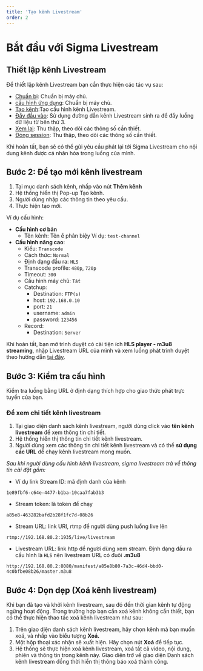 ```yaml
---
title: 'Tạo kênh Livestream'
order: 2
---
```


# Bắt đầu với Sigma Livestream

## Thiết lập kênh Livestream

Để thiết lập kênh Livestream bạn cần thực hiện các tác vụ sau:
- [Chuẩn bị](01-prepare.md): Chuẩn bị máy chủ.
- [cấu hình ứng dụng](../03-user-guide/a-app-config.md): Chuẩn bị máy chủ.
- [Tạo kênh](../03-user-guide/c-channel/1-create.md):Tạo cấu hình kênh Livestream.
- [Đẩy đầu vào](./03-push-data.md): Sử dụng đường dẫn kênh Livestream sinh ra để đẩy luồng dữ liệu từ bên thứ 3.
- [Xem lại](./04-playback.md): Thu thập, theo dõi các thông số cần thiết.
- [Đóng session](./05-close-session.md): Thu thập, theo dõi các thông số cần thiết.

Khi hoàn tất, bạn sẽ có thể gửi yêu cầu phát lại tới Sigma Livestream cho nội dung kênh được cá nhân hóa trong luồng của mình.

## Bước 2: Để tạo mới kênh livestream

1. Tại mục danh sách kênh, nhấp vào nút **Thêm kênh**
2. Hệ thống hiển thị Pop-up Tạo kênh.
3. Người dùng nhập các thông tin theo yêu cầu.
4. Thực hiện tạo mới.

Ví dụ cấu hình: 
- **Cấu hình cơ bản**
    - Tên kênh: Tên ể phân biệy
    Ví dụ: `test-channel`
- **Cấu hình nâng cao**: 
    - Kiểu: `Transcode`
    - Cách thức: `Normal`
    - Định dạng đầu ra: `HLS`
    - Transcode profile: `480p`, `720p`
    - Timeout: `300`
    - Cấu hình máy chủ: `Tắt`
    - Catchup:
        - Destination: `FTP(s)`
        - host: `192.168.0.10`
        - port: `21`
        - username: `admin`
        - password: `123456`
    - Record:
        - Destination: `Server`

Khi hoàn tất, bạn mở trình duyệt có cài tiện ích **HLS player - m3u8 streaming**, nhập Livestream URL của mình và xem luồng phát trình duyệt theo hướng dẫn [tại đây](./03-push-data.md).

## Bước 3: Kiểm tra cấu hình

Kiểm tra luồng bằng URL ở định dạng thích hợp cho giao thức phát trực tuyến của bạn. 
### Để xem chi tiết kênh livestream

1. Tại giao diện danh sách kênh livestream, người dùng click vào **tên kênh livestream** để xem thông tin chi tiết.
2. Hệ thống hiển thị thông tin chi tiết kênh livestream.
3. Người dùng xem các thông tin chi tiết kênh livestream và có thể **sử dụng các URL** để chạy kênh livestream mong muốn.

*Sau khi người dùng cấu hình kênh livestream, sigma livestream trả về thông tin cài đặt gồm:*

- Ví dụ link Stream ID: mã định danh của kênh

```
1e89fbf6-c64e-4477-b1ba-10caa7fab3b3
```

- Stream token: là token để chạy

```
a85e8-463282bafd2b28f1fc7d-08b26
```
- Stream URL: link URI, rtmp để người dùng push luồng live lên

```
rtmp://192.168.80.2:1935/live/livestream
```
- Livestream URL: link http để người dùng xem stream. Định dạng đầu ra cấu hình là `HLS` nên livestream URL có đuôi **.m3u8**

```
http://192.168.80.2:8080/manifest/a85e8b80-7a3c-46d4-bbd0-4c0bfbe08b26/master.m3u8
```
## Bước 4: Dọn dẹp (Xoá kênh livestream)

Khi bạn đã tạo và khởi kênh livestream, sau đó đến thời gian kênh tự động ngừng hoạt động. Trong trường hợp bạn cần xoá kênh không cần thiết, bạn có thể thực hiện thao tác xoá kênh livestream như sau:

1. Trên giao diện danh sách kênh livestream, hãy chọn kênh mà bạn muốn xoá, và nhấp vào biểu tượng **Xoá.**
2. Một hộp thoại xác nhận sẽ xuất hiện. Hãy chọn nút **Xoá** để tiếp tục.
3. Hệ thống sẽ thực hiện xoá kênh livestream, xoá tất cả video, nội dung, phiên và thông tin trong kênh này. Giao diện trở về giao diện Danh sách kênh livestream đồng thời hiển thị thông báo xoá thành công.
